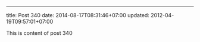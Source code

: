 ---
title: Post 340
date: 2014-08-17T08:31:46+07:00
updated: 2012-04-19T09:57:01+07:00

This is content of post 340